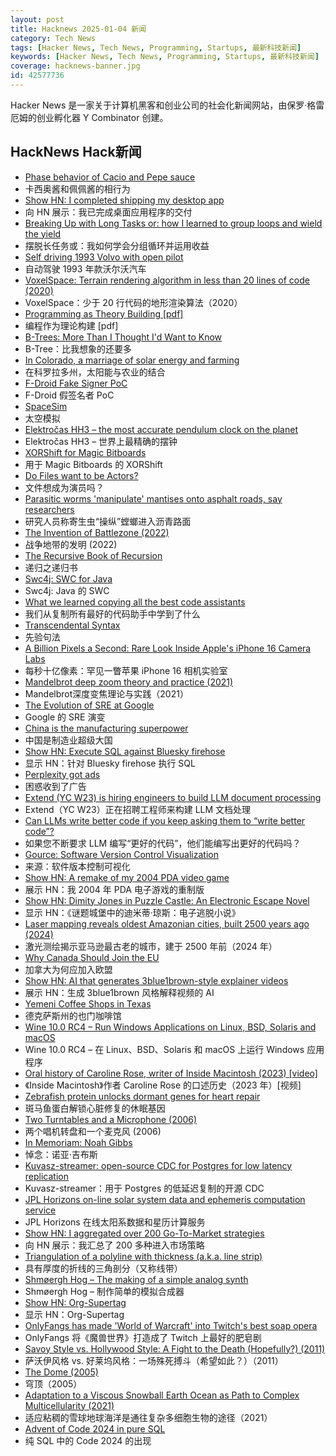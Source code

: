 ```yaml
---
layout: post
title: Hacknews 2025-01-04 新闻
category: Tech News
tags: [Hacker News, Tech News, Programming, Startups, 最新科技新闻]
keywords: [Hacker News, Tech News, Programming, Startups, 最新科技新闻]
coverage: hacknews-banner.jpg
id: 42577736
---
```


Hacker News 是一家关于计算机黑客和创业公司的社会化新闻网站，由保罗·格雷厄姆的创业孵化器 Y Combinator 创建。

## HackNews Hack新闻

- [Phase behavior of Cacio and Pepe sauce](https://arxiv.org/abs/2501.00536)
- 卡西奥酱和佩佩酱的相行为
- [Show HN: I completed shipping my desktop app](https://pimosa.app/)
- 向 HN 展示：我已完成桌面应用程序的交付
- [Breaking Up with Long Tasks or: how I learned to group loops and wield the yield](https://calendar.perfplanet.com/2024/breaking-up-with-long-tasks-or-how-i-learned-to-group-loops-and-wield-the-yield/)
- 摆脱长任务或：我如何学会分组循环并运用收益
- [Self driving 1993 Volvo with open pilot](https://practicapp.com/carbagepilot-part1/)
- 自动驾驶 1993 年款沃尔沃汽车
- [VoxelSpace: Terrain rendering algorithm in less than 20 lines of code (2020)](https://github.com/s-macke/VoxelSpace)
- VoxelSpace：少于 20 行代码的地形渲染算法（2020）
- [Programming as Theory Building [pdf]](https://pages.cs.wisc.edu/~remzi/Naur.pdf)
- 编程作为理论构建 [pdf]
- [B-Trees: More Than I Thought I'd Want to Know](https://benjamincongdon.me/blog/2021/08/17/B-Trees-More-Than-I-Thought-Id-Want-to-Know/)
- B-Tree：比我想象的还要多
- [In Colorado, a marriage of solar energy and farming](https://www.ksjd.org/2024-12-31/in-colorado-a-marriage-of-solar-energy-and-farming-provides-a-model-for-a-more-sustainable-future)
- 在科罗拉多州，太阳能与农业的结合
- [F-Droid Fake Signer PoC](https://github.com/obfusk/fdroid-fakesigner-poc)
- F-Droid 假签名者 PoC
- [SpaceSim](https://pavelsevecek.github.io/)
- 太空模拟
- [Elektročas HH3 – the most accurate pendulum clock on the planet](https://dvaluch.web.cern.ch/hh3/)
- Elektročas HH3 – 世界上最精确的摆钟
- [XORShift for Magic Bitboards](https://www.strydr.net/articles/devlog-0x1)
- 用于 Magic Bitboards 的 XORShift
- [Do Files want to be Actors?](https://lewiscampbell.tech/blog/250104.html)
- 文件想成为演员吗？
- [Parasitic worms 'manipulate' mantises onto asphalt roads, say researchers](https://mainichi.jp/english/articles/20241115/p2a/00m/0sc/009000c)
- 研究人员称寄生虫“操纵”螳螂进入沥青路面
- [The Invention of Battlezone (2022)](https://spectrum.ieee.org/battlezone)
- 战争地带的发明 (2022)
- [The Recursive Book of Recursion](https://inventwithpython.com/recursion/)
- 递归之递归书
- [Swc4j: SWC for Java](https://github.com/caoccao/swc4j)
- Swc4j: Java 的 SWC
- [What we learned copying all the best code assistants](https://blog.val.town/blog/fast-follow/)
- 我们从复制所有最好的代码助手中学到了什么
- [Transcendental Syntax](https://github.com/engboris/transcendental-syntax)
- 先验句法
- [A Billion Pixels a Second: Rare Look Inside Apple's iPhone 16 Camera Labs](https://www.cnet.com/tech/mobile/a-billion-pixels-a-second-i-got-a-rare-look-inside-apples-secret-iphone-16-camera-labs/)
- 每秒十亿像素：罕见一瞥苹果 iPhone 16 相机实验室
- [Mandelbrot deep zoom theory and practice (2021)](https://mathr.co.uk/blog/2021-05-14_deep_zoom_theory_and_practice.html)
- Mandelbrot深度变焦理论与实践（2021）
- [The Evolution of SRE at Google](https://www.usenix.org/publications/loginonline/evolution-sre-google)
- Google 的 SRE 演变
- [China is the manufacturing superpower](https://cepr.org/voxeu/columns/china-worlds-sole-manufacturing-superpower-line-sketch-rise)
- 中国是制造业超级大国
- [Show HN: Execute SQL against Bluesky firehose](https://github.com/turbolytics/sql-flow)
- 显示 HN：针对 Bluesky firehose 执行 SQL
- [Perplexity got ads](https://twitter.com/damengchen/status/1875296442417607072)
- 困惑收到了广告
- [Extend (YC W23) is hiring engineers to build LLM document processing](https://jobs.ashbyhq.com/extend/9d4d8974-bd9b-432d-84ec-8268e5a8ed37)
- Extend（YC W23）正在招聘工程师来构建 LLM 文档处理
- [Can LLMs write better code if you keep asking them to “write better code”?](https://minimaxir.com/2025/01/write-better-code/)
- 如果您不断要求 LLM 编写“更好的代码”，他们能编写出更好的代码吗？
- [Gource: Software Version Control Visualization](https://github.com/acaudwell/Gource)
- 来源：软件版本控制可视化
- [Show HN: A remake of my 2004 PDA video game](https://nicollet.net/blog/darklaga/remake.html)
- 展示 HN：我 2004 年 PDA 电子游戏的重制版
- [Show HN: Dimity Jones in Puzzle Castle: An Electronic Escape Novel](https://obnakwa.itch.io/dimityjones)
- 显示 HN：《谜题城堡中的迪米蒂·琼斯：电子逃脱小说》
- [Laser mapping reveals oldest Amazonian cities, built 2500 years ago (2024)](https://www.science.org/content/article/laser-mapping-reveals-oldest-amazonian-cities-built-2500-years-ago)
- 激光测绘揭示亚马逊最古老的城市，建于 2500 年前（2024 年）
- [Why Canada Should Join the EU](https://www.economist.com/europe/2025/01/02/why-canada-should-join-the-eu)
- 加拿大为何应加入欧盟
- [Show HN: AI that generates 3blue1brown-style explainer videos](https://tma.live)
- 展示 HN：生成 3blue1brown 风格解释视频的 AI
- [Yemeni Coffee Shops in Texas](https://www.texasmonthly.com/food/yemeni-coffee-shops-booming-in-texas/)
- 德克萨斯州的也门咖啡馆
- [Wine 10.0 RC4 – Run Windows Applications on Linux, BSD, Solaris and macOS](https://gitlab.winehq.org/wine/wine/-/releases/wine-10.0-rc4)
- Wine 10.0 RC4 – 在 Linux、BSD、Solaris 和 macOS 上运行 Windows 应用程序
- [Oral history of Caroline Rose, writer of Inside Macintosh (2023) [video]](https://www.youtube.com/watch?v=RikO_3jedlY)
- 《Inside Macintosh》作者 Caroline Rose 的口述历史（2023 年）[视频]
- [Zebrafish protein unlocks dormant genes for heart repair](https://www.hubrecht.eu/zebrafish-protein-unlocks-dormant-genes-for-heart-repair/)
- 斑马鱼蛋白解锁心脏修复的休眠基因
- [Two Turntables and a Microphone (2006)](https://goodfuzzysounds.com/ma/docs/funnyversion.htm)
- 两个唱机转盘和一个麦克风 (2006)
- [In Memoriam: Noah Gibbs](https://blog.schwad.org/schwogs/6)
- 悼念：诺亚·吉布斯
- [Kuvasz-streamer: open-source CDC for Postgres for low latency replication](https://streamer.kuvasz.io/)
- Kuvasz-streamer：用于 Postgres 的低延迟复制的开源 CDC
- [JPL Horizons on-line solar system data and ephemeris computation service](https://ssd.jpl.nasa.gov/horizons/)
- JPL Horizo​​ns 在线太阳系数据和星历计算服务
- [Show HN: I aggregated over 200 Go-To-Market strategies](https://fellowry.com/)
- 向 HN 展示：我汇总了 200 多种进入市场策略
- [Triangulation of a polyline with thickness (a.k.a. line strip)](https://jvernay.fr/en/blog/polyline-triangulation/)
- 具有厚度的折线的三角剖分（又称线带）
- [Shmøergh Hog – The making of a simple analog synth](https://www.peterzimon.com/hog/)
- Shmøergh Hog – 制作简单的模拟合成器
- [Show HN: Org-Supertag](https://github.com/yibie/org-supertag)
- 显示 HN：Org-Supertag
- [OnlyFangs has made 'World of Warcraft' into Twitch's best soap opera](https://www.rollingstone.com/culture/rs-gaming/world-of-warcraft-onlyfangs-twitch-roleplay-1235222436/)
- OnlyFangs 将《魔兽世界》打造成了 Twitch 上最好的肥皂剧
- [Savoy Style vs. Hollywood Style: A Fight to the Death (Hopefully?) (2011)](https://swungover.wordpress.com/2011/06/15/savoy-style-vs-hollywood-style-a-fight-to-the-death-hopefully/)
- 萨沃伊风格 vs. 好莱坞风格：一场殊死搏斗（希望如此？）（2011）
- [The Dome (2005)](https://sites.pitt.edu/~jdnorton/Goodies/Dome/)
- 穹顶（2005）
- [Adaptation to a Viscous Snowball Earth Ocean as Path to Complex Multicellularity (2021)](https://www.journals.uchicago.edu/doi/full/10.1086/716634)
- 适应粘稠的雪球地球海洋是通往复杂多细胞生物的途径（2021）
- [Advent of Code 2024 in pure SQL](http://databasearchitects.blogspot.com/2024/12/advent-of-code-2024-in-pure-sql.html)
- 纯 SQL 中的 Code 2024 的出现

